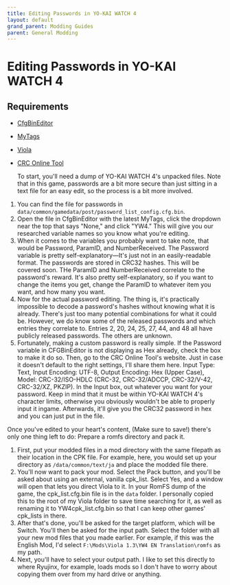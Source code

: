 ```yaml
---
title: Editing Passwords in YO-KAI WATCH 4
layout: default
grand_parent: Modding Guides
parent: General Modding
---
```


# Editing Passwords in YO-KAI WATCH 4
## Requirements
- [CfgBinEditor](https://github.com/onepiecefreak3/CfgBinEditor)
- [MyTags](https://github.com/light8227/ykw-stuff)
- [Viola](https://github.com/SuperTavor/Viola/releases)
- [CRC Online Tool](https://emn178.github.io/online-tools/crc/)

   To start, you'll need a dump of YO-KAI WATCH 4's unpacked files. Note that in this game, passwords are a bit more secure than just sitting in a text file for an easy edit, so the process is a bit more involved.
1.   You can find the file for passwords in `data/common/gamedata/post/password_list_config.cfg.bin`.
2.   Open the file in CfgBinEditor with the latest MyTags, click the dropdown near the top that says "None," and click "YW4." This will give you our researched variable names so you know what you're editing.
3.   When it comes to the variables you probably want to take note, that would be Password, ParamID, and NumberReceived. The Password variable is pretty self-explanatory—It's just not in an easily-readable format. The passwords are stored in CRC32 hashes. This will be covered soon. THe ParamID and NumberReceived correlate to the password's reward. It's also pretty self-explanatory, so if you want to change the items you get, change the ParamID to whatever item you want, and how many you want.
4.   Now for the actual password editing. The thing is, it's practically impossible to decode a password's hashes without knowing what it is already. There's just too many potential combinations for what it could be. However, we do know some of the released passwords and which entries they correlate to. Entries 2, 20, 24, 25, 27, 44, and 48 all have publicly released passwords. The others are unknown.
5.   Fortunately, making a custom password is really simple. If the Password variable in CFGBinEditor is not displaying as Hex already, check the box to make it do so. Then, go to the CRC Online Tool's website. Just in case it doesn't default to the right settings, I'll share them here. Input Type: Text, Input Encoding: UTF-8, Output Encoding: Hex (Upper Case), Model: CRC-32/ISO-HDLC (CRC-32, CRC-32/ADCCP, CRC-32/V-42, CRC-32/XZ, PKZIP). In the Input box, out whatever you want for your password. Keep in mind that it must be within YO-KAI WATCH 4's character limits, otherwise you obviously wouldn't be able to properly input it ingame. Afterwards, it'll give you the CRC32 password in hex and you can just put in the file.

Once you've edited to your heart's content, (Make sure to save!) there's only one thing left to do: Prepare a romfs directory and pack it.
1.   First, put your modded files in a mod directory with the same filepath as their location in the CPK file. For example, here, you would set up your directory as `/data/common/text/ja` and place the modded file there.
2.   You'll now want to pack your mod. Select the Pack button, and you'll be asked about using an external, vanilla cpk_list. Select Yes, and a window will open that lets you direct Viola to it. In your RomFS dump of the game, the cpk_list.cfg.bin file is in the `data` folder. I personally copied this to the root of my Viola folder to save time searching for it, as well as renaming it to YW4cpk_list.cfg.bin so that I can keep other games' cpk_lists in there.
3.   After that's done, you'll be asked for the target platform, which will be Switch. You'll then be asked for the input path. Select the folder with all your new mod files that you made earlier. For example, if this was the English Mod, I'd select `F:\Mods\Viola 1.3\YW4 EN Translation\romfs` as my path.
4.   Next, you'll have to select your output path. I like to set this directly to where Ryujinx, for example, loads mods so I don't have to worry about copying them over from my hard drive or anything.
